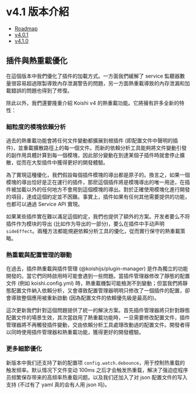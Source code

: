 # v4.1 版本介紹

- [Roadmap](https://github.com/koishijs/koishi/issues/472)
- [v4.0.1](https://github.com/koishijs/koishi/releases/tag/4.0.1)
- [v4.1.0](https://github.com/koishijs/koishi/releases/tag/4.1.0)

## 插件與熱重載優化

在這個版本中我們優化了插件的加載方式。一方面我們緩解了 service 監聽器數量很容易超過限製導致內存泄漏警告的問題，另一方面熱重載導致的內存泄漏和加載錯誤的問題也得到了修復。

除此以外，我們還要隆重介紹 Koishi v4 的熱重載功能。它將擁有許多全新的特性：

### 細粒度的模塊依賴分析

過去的熱重載功能會將任何文件變動都擴展到根插件 (即配置文件中聲明的插件)，並重載擴散路徑上的每一個文件。而新的依賴分析工具能夠將文件變動引發的副作用具體計算到每一個模塊，因此部分變動在到達某個子插件時就會停止擴散，從而在大型插件中獲得更好的開發體驗。

為了實現這種優化，我們假設每個插件模塊的導出都是原子的。換言之，如果一個模塊的導出恰好是正在運行的插件，那麽這個插件將是模塊導出的唯一用途，在插件被加載以外的任何地方不會用到這個模塊的導出。對於正確使用模塊化進行開發的項目，達成這個約定並不困難。事實上，插件如果有任何其他需要提供的功能，也都可以通過 Service API 實現。

如果某些插件實在難以滿足這個約定，我們也提供了額外的方案。开发者要么不将插件作为模块的导出 (比如作为导出的一部分)，要么在插件中手动声明 `sideEffect`。兩種方法都能規避依賴分析工具的優化，從而實行保守的熱重載策略。

### 熱重載與配置管理的聯動

在過去，插件熱重載與插件管理 (@koishijs/plugin-manager) 是作為獨立的功能開發的。當它們同時啟用時可能會遇到一些問題。當插件管理器修改了靜態的配置文件 (例如 koishi.config.yml) 時，熱重載機製可能檢測不到變動；但當我們將靜態配置文件納入依賴分析，又會導致配置管理器明明只修改了一個插件的配置，卻會導致整個應用被重新啟動 (因為配置文件的依賴優先級是最高的)。

這次更新我們針對這個問題提供了統一的解決方案。首先插件管理器將只針對靜態配置文件的場景生效，其次當啟用了熱重載功能時，一旦需要修改配置文件，插件管理器將不再觸發插件變動，交由依賴分析工具處理改動過的配置文件。開發者得以同時使用插件管理器和熱重載功能，獲得更好的開發體驗。

### 更多細節優化

新版本中我们还支持了新的配置项 `config.watch.debounce`，用于控制热重载的触发频率。默认情况下文件变动 100ms 之后才会触发热重载，解决了强迫症程序员频繁保存带来的高频率热重载问题。以及我们还加入了对 json 配置文件的写入支持 (不过有了 yaml 真的会有人用 json 吗)。

